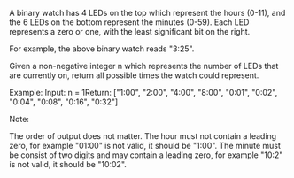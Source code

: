 A binary watch has 4 LEDs on the top which represent the hours (0-11), and the 6 LEDs on the bottom represent the minutes (0-59). Each LED represents a zero or one, with the least significant bit on the right.

For example, the above binary watch reads "3:25".

Given a non-negative integer n which represents the number of LEDs that are currently on, return all possible times the watch could represent.

Example: Input: n = 1Return: ["1:00", "2:00", "4:00", "8:00", "0:01", "0:02", "0:04", "0:08", "0:16", "0:32"]

Note:

The order of output does not matter. The hour must not contain a leading zero, for example "01:00" is not valid, it should be "1:00". The minute must be consist of two digits and may contain a leading zero, for example "10:2" is not valid, it should be "10:02".
